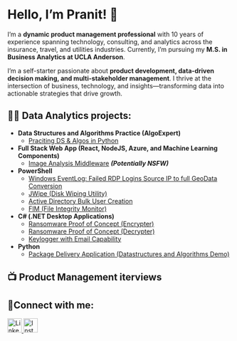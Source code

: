 <h1>Hello, I’m Pranit! 👋</h1>
<p>
I’m a <strong>dynamic product management professional</strong> with 10 years of experience spanning technology, consulting, and analytics across the insurance, travel, and utilities industries. 
Currently, I’m pursuing my <strong>M.S. in Business Analytics at UCLA Anderson</strong>.
</p>
<p>
I’m a self-starter passionate about <strong>product development, data-driven decision making, and multi-stakeholder management</strong>. 
I thrive at the intersection of business, technology, and insights—transforming data into actionable strategies that drive growth.
</p>

<h2>👨‍💻 Data Analytics projects:</h2>

- <b>Data Structures and Algorithms Practice (AlgoExpert)</b>
  - [Praciting DS & Algos in Python](https://github.com/joshmadakor1/Algorithms-Practice)
- <b>Full Stack Web App (React, NodeJS, Azure, and Machine Learning Components)</b>
  - [Image Analysis Middleware](https://github.com/joshmadakor1/4chan-Image-Analysis-Middleware-C964) <b><i>(Potentially NSFW)</b></i>
- <b>PowerShell</b>
  - [Windows EventLog: Failed RDP Logins Source IP to full GeoData Conversion](https://github.com/joshmadakor1/Sentinel-Lab)
  - [JWipe (Disk Wiping Utility)](https://github.com/joshmadakor1/Jwipe.PowerShell)
  - [Active Directory Bulk User Creation](https://github.com/joshmadakor1/AD_PS)
  - [FIM (File Integrity Monitor)](https://github.com/joshmadakor1/PowerShell-Integrity-FIM)
- <b>C# (.NET Desktop Applications)</b>
  - [Ransomware Proof of Concept (Encrypter)](https://github.com/joshmadakor1/EncrypterPOC)
  - [Ransomware Proof of Concept (Decrypter)](https://github.com/joshmadakor1/DecrypterPOC)
  - [Keylogger with Email Capability](https://github.com/joshmadakor1/Key-Logger-With-Email)
- <b>Python</b>
  - [Package Delivery Application (Datastructures and Algorithms Demo)](https://github.com/joshmadakor1/Package-Delivery-Pathfinding-Algorithm)

<h2>📺 Product Management iterviews </h2>

<h2>🤳Connect with me:</h2>
  <a href="https://www.linkedin.com/in/kumarpranit/" target="_blank">
    <img src="https://cdn.jsdelivr.net/gh/simple-icons/simple-icons/icons/linkedin.svg" alt="LinkedIn" width="32" height="32"/>
  </a>
  <a href="https://www.instagram.com/kumarpranit/" target="_blank">
    <img src="https://cdn.jsdelivr.net/gh/simple-icons/simple-icons/icons/instagram.svg" alt="Instagram" width="32" height="32"/>
  </a>
<!--
**joshmadakor1/joshmadakor1** is a ✨ _special_ ✨ repository because its `README.md` (this file) appears on your GitHub profile.

Here are some ideas to get you started:

- 🔭 I’m currently working on ...
- 🌱 I’m currently learning ...
- 👯 I’m looking to collaborate on ...
- 🤔 I’m looking for help with ...
- 💬 Ask me about ...
- 📫 How to reach me: ...
- 😄 Pronouns: ...
- ⚡ Fun fact: ...
-->
